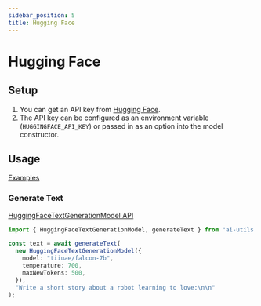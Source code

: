```yaml
---
sidebar_position: 5
title: Hugging Face
---
```


# Hugging Face

## Setup

1. You can get an API key from [Hugging Face](https://huggingface.co/).
1. The API key can be configured as an environment variable (`HUGGINGFACE_API_KEY`) or passed in as an option into the model constructor.

## Usage

[Examples](https://github.com/lgrammel/ai-utils.js/tree/main/examples/basic/src/model-provider/huggingface)

### Generate Text

[HuggingFaceTextGenerationModel API](/api/classes/HuggingFaceTextGenerationModel)

```ts
import { HuggingFaceTextGenerationModel, generateText } from "ai-utils.js";

const text = await generateText(
  new HuggingFaceTextGenerationModel({
    model: "tiiuae/falcon-7b",
    temperature: 700,
    maxNewTokens: 500,
  }),
  "Write a short story about a robot learning to love:\n\n"
);
```
